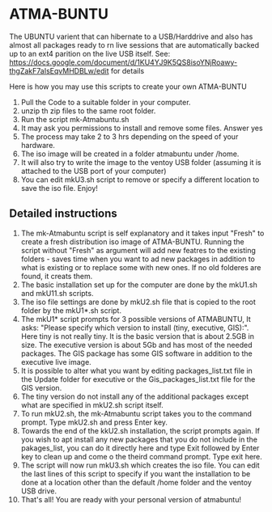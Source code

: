 # ATMA-BUNTU
The UBUNTU varient that can hibernate to a USB/Harddrive and also has almost all packages ready to rn live sessions that are automatically backed up to an ext4 parition on the live USB itself.
See: https://docs.google.com/document/d/1KU4YJ9K5QS8isoYNjRoawy-thgZakF7aIsEqvMHDBLw/edit for details

Here is how you may use this scripts to create your own ATMA-BUNTU
1. Pull the Code to a suitable folder in your computer.
2. unzip th zip files to the same root folder.
3. Run the script mk-Atmabuntu.sh
4. It may ask you permissions to install and remove some files. Answer yes 
5. The process may take 2 to 3 hrs depending on the speed of your hardware.
6. The iso image will be created in a folder atmabuntu under /home.
7. It will also try to write the image to the ventoy USB folder (assuming it is attached to the USB port of your computer)
8. You can edit mkU3.sh script to remove or specify a different location to save the iso file.
Enjoy!
## Detailed instructions
1. The mk-Atmabuntu script is self explanatory and it takes input "Fresh" to create a fresh distribution iso image of ATMA-BUNTU. Running the script without "Fresh" as argument will add new featres to the existing folders - saves time when you want to ad new packages in addition to what is existing or to replace some with new ones. If no old folderes are found, it creats them.
2. The basic installation set up for the computer are done by the mkU1.sh and mkU11.sh scripts.
3. The iso file settings are done by mkU2.sh file that is copied to the root folder by the mkU1*.sh script.
4. The mkU1* script prompts for 3 possible versions of ATMABUNTU, It asks: "Please specify which version to install (tiny, executive, GIS):". Here tiny is not really tiny. It is the basic version that is about 2.5GB in size. The executive version is about 5Gb and has most of the needed packages. The GIS package has some GIS software in addition to the executive live image.
5. It is possible to alter what you want by editing packages_list.txt file in the Update folder for executive or the Gis_packages_list.txt file for the GIS version.
6. The tiny version do not install any of the additional packages except what are specified in mkU2.sh script itself. 
7.  To run mkU2.sh, the mk-Atmabuntu script takes you to the command prompt. Type mkU2.sh and press Enter key.
8. Towards the end of the kkU2.sh installation, the script prompts again. If you wish to apt install any new packages that you do not include in the pakages_list, you can do it directly here and type Exit followed by Enter key to clean up and come o the theird command prompt. Type exit here.
9. The script will now run mkU3.sh which creates the iso file. You can edit the last lines of this script to specify if you want the installation to be done at a location other than the default /home folder and the ventoy USB drive.
10. That's all! You are ready with your personal version of atmabuntu!
